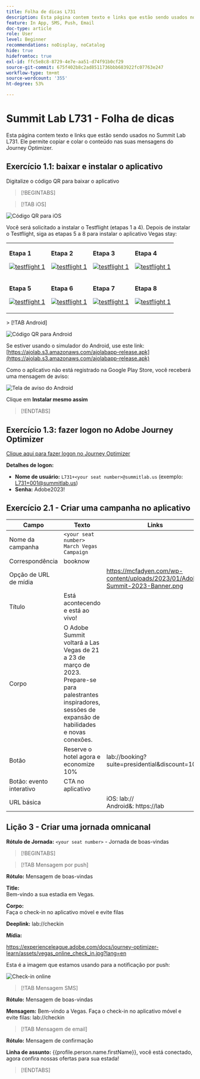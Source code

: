 ```yaml
---
title: Folha de dicas L731
description: Esta página contem texto e links que estão sendo usados no Summit Lab L731.
feature: In App, SMS, Push, Email
doc-type: article
role: User
level: Beginner
recommendations: noDisplay, noCatalog
hide: true
hidefromtoc: true
exl-id: ffc5e8c8-8729-4e7e-aa51-d74f91b0cf29
source-git-commit: 675f402b8c2ad8511736bbb683922fc07763e247
workflow-type: tm+mt
source-wordcount: '355'
ht-degree: 53%

---
```


# Summit Lab L731 - Folha de dicas

Esta página contem texto e links que estão sendo usados no Summit Lab L731. Ele permite copiar e colar o conteúdo nas suas mensagens do Journey Optimizer.

## Exercício 1.1: baixar e instalar o aplicativo

Digitalize o código QR para baixar o aplicativo

>[!BEGINTABS]

>[!TAB iOS]

![Código QR para iOS](/help/assets/lab731-ios-qr-code.png)

Você será solicitado a instalar o Testflight (etapas 1 a 4). Depois de instalar o Testflight, siga as etapas 5 a 8 para instalar o aplicativo Vegas stay:

<table>
<tr>
</tr>
<tr>
<td>
 <div>
      <p>
      <b>Etapa 1 </b>
      <p>
      <a href="Step 1:">
        <img alt="testflight 1" src="../assets/l731-ios-install/ios-install-1.PNG"/>
      </a>
      </div>
  </td>
  <td>
 <div>
      <p>
      <b>Etapa 2 </b>
      <p>
      <a href="Step 1:">
        <img alt="testflight 1" src="../assets/l731-ios-install/ios-install-2.PNG"/>
      </a>
      </div>
  </td>
  <td>
 <div>
      <p>
      <b>Etapa 3 </b>
      <p>
      <a href="Step 1:">
        <img alt="testflight 1" src="../assets/l731-ios-install/ios-install-3.PNG"/>
      </a>
      </div>
  </td>
  <td>
 <div>
      <p>
      <b>Etapa 4 </b>
      <p>
      <a href="Step 4">
        <img alt="testflight 1" src="../assets/l731-ios-install/ios-install-4.PNG"/>
      </a>
      </div>
  </td>
  </tr>
  <tr>
<td>
 <div>
      <p>
      <b>Etapa 5 </b>
      <p>
      <a href="Step 1:">
        <img alt="testflight 1" src="../assets/l731-ios-install/ios-install-5.PNG"/>
      </a>
      </div>
  </td>
  <td>
 <div>
      <p>
      <b>Etapa 6 </b>
      <p>
      <a href="Step 1:">
        <img alt="testflight 1" src="../assets/l731-ios-install/ios-install-6.PNG"/>
      </a>
      </div>
  </td>
  <td>
 <div>
      <p>
      <b>Etapa 7 </b>
      <p>
      <a href="Step 1:">
        <img alt="testflight 1" src="../assets/l731-ios-install/ios-install-7.PNG"/>
      </a>
      </div>
  </td>
  <td>
 <div>
      <p>
      <b>Etapa 8 </b>
      <p>
      <a href="Step 4">
        <img alt="testflight 1" src="../assets/l731-ios-install/ios-install-8.PNG"/>
      </a>
      </div>
  </td>
  </tr>
</table>
&gt; [!TAB Android]

![Código QR para Android](/help/assets/lab731-android-qr-code.png)

Se estiver usando o simulador do Android, use este link: [https://ajolab.s3.amazonaws.com/ajolabapp-release.apk](https://ajolab.s3.amazonaws.com/ajolabapp-release.apk)

Como o aplicativo não está registrado na Google Play Store, você receberá uma mensagem de aviso:

![Tela de aviso do Android](/help/assets/lab731-install-android.png)

Clique em **Instalar mesmo assim**

>[!ENDTABS]

## Exercício 1.3: fazer logon no Adobe Journey Optimizer

[Clique aqui para fazer logon no Journey Optimizer](https://experience.adobe.com/#/@techmarketingdemos/sname:summit-2023-ajo-lab/journey-optimizer/home)

**Detalhes de logon:**

* **Nome de usuário:** `L731+<your seat number>@summitlab.us` (exemplo: L731+001@summitlab.us)
* **Senha:** Adobe2023!


## Exercício 2.1 - Criar uma campanha no aplicativo

| Campo | Texto | Links |
|----|----|----|
| Nome da campanha | `<your seat number> March Vegas Campaign` |  |
| Correspondência | booknow |  |
| Opção de URL de mídia |  | https://mcfadyen.com/wp-content/uploads/2023/01/Adobe-Summit-2023-Banner.png |
| Título | Está acontecendo e está ao vivo! |  |
| Corpo | O Adobe Summit voltará a Las Vegas de 21 a 23 de março de 2023. Prepare-se para palestrantes inspiradores, sessões de expansão de habilidades e novas conexões. |  |
| Botão | Reserve o hotel agora e economize 10% | lab://booking?suite=presidential&amp;discount=10 |
| Botão: evento interativo | CTA no aplicativo |  |
| URL básica |  | iOS: lab:// <br>Android&amp;: https://lab |


## Lição 3 - Criar uma jornada omnicanal

**Rótulo de Jornada:**
`<your seat number>` - Jornada de boas-vindas

>[!BEGINTABS]

>[!TAB Mensagem por push]

**Rótulo:**
Mensagem de boas-vindas

**Title:**\
Bem-vindo a sua estadia em Vegas.

**Corpo:**\
Faça o check-in no aplicativo móvel e evite filas

**Deeplink:** lab://checkin

**Mídia:**

https://experienceleague.adobe.com/docs/journey-optimizer-learn/assets/vegas_online_check_in.jpg?lang=en


Esta é a imagem que estamos usando para a notificação por push:

![Check-in online](/help/assets/vegas_online_check_in.jpg)

>[!TAB Mensagem SMS]

**Rótulo:**
Mensagem de boas-vindas

**Mensagem:**
Bem-vindo a Vegas. Faça o check-in no aplicativo móvel e evite filas: lab://checkin

>[!TAB Mensagem de email]

**Rótulo:**
Mensagem de confirmação

**Linha de assunto:**
{{profile.person.name.firstName}}, você está conectado, agora confira nossas ofertas para sua estada!

>[!ENDTABS]
